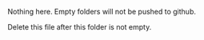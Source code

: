 Nothing here. Empty folders will not be pushed to github.

Delete this file after this folder is not empty.
